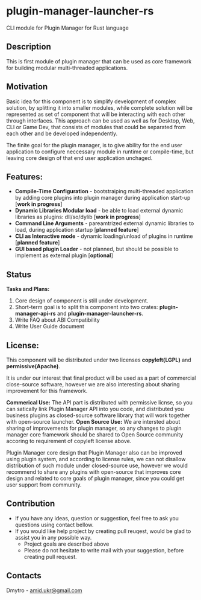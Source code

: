 # plugin-manager-launcher-rs
CLI module for Plugin Manager for Rust language

## Description
This is first module of plugin manager that can be used as core framework for building modular multi-threaded applications.

## Motivation
Basic idea for this component is to simplify development of complex solution, by splitting it into smaller modules, while complete solution will be represented as set of component that will be interacting with each other through interfaces. This approach can be used as well as for Desktop, Web, CLI or Game Dev, that consists of modules that could be separated from each other and be developed independently. 

The finite goal for the plugin manager, is to give ability for the end user application to configure neccessary module in runtime or compile-time, but leaving core design of that end user application unchaged.

## Features:
- **Compile-Time Configuration** - bootstraiping multi-threaded application by adding core plugins into plugin manager during application start-up [**work in progress**]
- **Dynamic Libraries Modular load** - be able to load external dynamic libraries as plugins: dll/so/dylib [**work in progress**]
- **Command Line Arguments** - pareamtrized external dynamic libraries to load, during application startup [**planned feature**]
- **CLI as Interactive mode** - dynamic loading/unload of plugins in runtime [**planned feature**]
- **GUI based plugin Loader** - not planned, but should be possible to implement as external plugin [**optional**]

## Status
**Tasks and Plans:**
1. Core design of component is still under development.
2. Short-term goal is to split this component into two crates: **plugin-manager-api-rs** and **plugin-manager-launcher-rs**.
3. Write FAQ about ABI Compatibility
4. Write User Guide document

## License: 
This component will be distributed under two licenses **copyleft(LGPL)** and **permissive(Apache)**.

It is under our interest that final product will be used as a part of commercial close-source software, however we are also interesting about sharing improvement for this framework.

**Commerical Use:** The API part is distributed with permissive licnse, so you can satically link Plugin Manager API into you code, and distributed you business plugins as closed-source software library that will work together with open-source launcher.
**Open Source Use:** We are intersted about sharing of improvements for plugin manager, so any changes to plugin manager core framework should be shared to Open Source community accoring to requirement of copyleft license above.

Plugin Manager core design that Plugin Manager also can be improved using plugin system, and according to license rules, we can not disallow distribution of such module under closed-source use, however we would recommend to share any plugins with open-source that improves core design and related to core goals of plugin manager, since you could get user support from community.

## Contribution
- If you have any ideas, question or suggestion, feel free to ask you questions using contact bellow.
- If you would like help project by creating pull reuqest, would be glad to assist you in any possible way.
  - Project goals are described above
  - Please do not hesitate to write mail with your suggestion, before creating pull request.

## Contacts
Dmytro - amid.ukr@gmail.com
